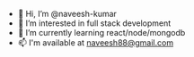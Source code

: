 - 👋 Hi, I’m @naveesh-kumar
- 👀 I’m interested in full stack development
- 🌱 I’m currently learning react/node/mongodb
- 📫 I'm available at naveesh88@gmail.com

<!---
naveesh-kumar/naveesh-kumar is a ✨ special ✨ repository because its `README.md` (this file) appears on your GitHub profile.
You can click the Preview link to take a look at your changes.
--->
